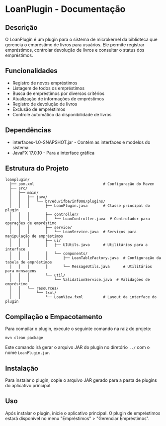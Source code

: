 # LoanPlugin - Documentação

## Descrição
O LoanPlugin é um plugin para o sistema de microkernel da biblioteca que gerencia o empréstimo de livros para usuários. Ele permite registrar empréstimos, controlar devolução de livros e consultar o status dos empréstimos.

## Funcionalidades
- Registro de novos empréstimos
- Listagem de todos os empréstimos
- Busca de empréstimos por diversos critérios
- Atualização de informações de empréstimos
- Registro de devolução de livros
- Exclusão de empréstimos
- Controle automático da disponibilidade de livros

## Dependências
- interfaces-1.0-SNAPSHOT.jar - Contém as interfaces e modelos do sistema
- JavaFX 17.0.10 - Para a interface gráfica

## Estrutura do Projeto
```
loanplugin/
  ├── pom.xml                               # Configuração do Maven
  ├── src/
  │   ├── main/
  │   │   ├── java/
  │   │   │   └── br/edu/ifba/inf008/plugins/
  │   │   │       ├── LoanPlugin.java       # Classe principal do plugin
  │   │   │       ├── controller/
  │   │   │       │   └── LoanController.java  # Controlador para operações de empréstimo
  │   │   │       ├── service/
  │   │   │       │   └── LoanService.java  # Serviços para manipulação de empréstimos
  │   │   │       ├── ui/
  │   │   │       │   ├── UIUtils.java      # Utilitários para a interface
  │   │   │       │   └── components/
  │   │   │       │       ├── LoanTableFactory.java  # Configuração da tabela de empréstimos
  │   │   │       │       └── MessageUtils.java      # Utilitários para mensagens
  │   │   │       └── util/
  │   │   │           └── ValidationService.java  # Validações de empréstimo
  │   │   └── resources/
  │   │       └── fxml/
  │   │           └── LoanView.fxml         # Layout da interface do plugin
```

## Compilação e Empacotamento
Para compilar o plugin, execute o seguinte comando na raiz do projeto:

```bash
mvn clean package
```

Este comando irá gerar o arquivo JAR do plugin no diretório `../` com o nome `LoanPlugin.jar`.

## Instalação
Para instalar o plugin, copie o arquivo JAR gerado para a pasta de plugins do aplicativo principal.

## Uso
Após instalar o plugin, inicie o aplicativo principal. O plugin de empréstimos estará disponível no menu "Empréstimos" > "Gerenciar Empréstimos".
